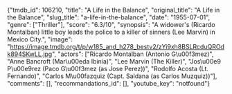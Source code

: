 {"tmdb_id": 106210, "title": "A Life in the Balance", "original_title": "A Life in the Balance", "slug_title": "a-life-in-the-balance", "date": "1955-07-01", "genre": ["Thriller"], "score": "6.3/10", "synopsis": "A widower's (Ricardo Montalban) little boy leads the police to a killer of sinners (Lee Marvin) in Mexico City.", "image": "https://image.tmdb.org/t/p/w185_and_h278_bestv2/zYi9xh8BSLRcduQROdk894SKwLL.jpg", "actors": ["Ricardo Montalban (Antonio G\u00f3mez)", "Anne Bancroft (Mar\u00eda Ibinia)", "Lee Marvin (The Killer)", "Jos\u00e9 P\u00e9rez (Paco G\u00f3mez (as Jose Perez))", "Rodolfo Acosta (Lt. Fernando)", "Carlos M\u00fazquiz (Capt. Saldana (as Carlos Muzquiz))"], "comments": [], "recommandations_id": [], "youtube_key": "notfound"}
